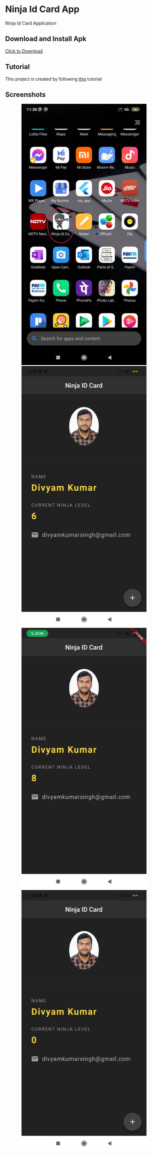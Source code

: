 # Ninja Id Card App

Ninja Id Card Application

## Download and Install Apk
<a href="https://raw.githubusercontent.com/DevYam/NinjaIDCard_Flutter/master/ninja_app.apk">Click to Download</a>

## Tutorial
This project is created by following [this](https://www.youtube.com/watch?v=c063ddhWafo) tutorial

## Screenshots
<div align="center">
    <img src="/screens/s0.jpg" width="400px"</img>
    <img src="/screens/s1.jpg" width="400px"</img>
    <img src="/screens/s2.jpg" width="400px"</img>
    <img src="/screens/s3.jpg" width="400px"</img>
</div>